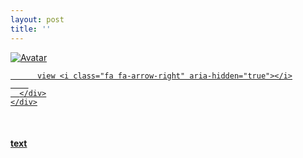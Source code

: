 ```yaml
---
layout: post
title: ''
---
```


<p class="imglist">

<div class="image-container">
  <a href="https://pic.superbed.cn/item/5e36715e2fb38b8c3c5aceb3.jpg"  data-fancybox="images">
    <img src="https://pic.superbed.cn/item/5e36715e2fb38b8c3c5acf0b.jp" alt="Avatar" class="image" />
    <div class="overlay">
      <div class="text">
        
          view <i class="fa fa-arrow-right" aria-hidden="true"></i>
        
      </div>
    </div>
  </a>
</div>











<a href="https://pic.superbed.cn/item/5e36715e2fb38b8c3c5aceb5.jpg" data-fancybox="images"><img src="" /></a>
<a href="https://pic.superbed.cn/item/5e36715e2fb38b8c3c5aceb7.jpg" data-fancybox="images"><img src="" /></a>
<a href="https://pic.superbed.cn/item/5e36715e2fb38b8c3c5aceb9.jpg" data-fancybox="images"><img src="" /></a>
<a href="https://pic.superbed.cn/item/5e36715e2fb38b8c3c5acebb.jpg" data-fancybox="images"><img src="" /></a>
<a href="https://pic.superbed.cn/item/5e36715e2fb38b8c3c5acebd.jpg" data-fancybox="images"><img src="" /></a>
<a href="https://pic.superbed.cn/item/5e36715e2fb38b8c3c5acebf.jpg" data-fancybox="images"><img src="" /></a>
<a href="https://pic.superbed.cn/item/5e36715e2fb38b8c3c5acec1.jpg" data-fancybox="images"><img src="" /></a>
<a href="https://pic.superbed.cn/item/5e36715e2fb38b8c3c5acec3.jpg" data-fancybox="images"><img src="" /></a>
<a href="https://pic.superbed.cn/item/5e36715e2fb38b8c3c5acec7.jpg" data-fancybox="images"><img src="" /></a>
<a href="https://pic.superbed.cn/item/5e36715e2fb38b8c3c5acec9.jpg" data-fancybox="images"><img src="" /></a>
<a href="https://pic.superbed.cn/item/5e36715e2fb38b8c3c5acecb.jpg" data-fancybox="images"><img src="" /></a>
<a href="https://pic.superbed.cn/item/5e36715e2fb38b8c3c5acecd.jpg" data-fancybox="images"><img src="" /></a>
<a href="https://pic.superbed.cn/item/5e36715e2fb38b8c3c5acecf.jpg" data-fancybox="images"><img src="" /></a>
<a href="https://pic.superbed.cn/item/5e36715e2fb38b8c3c5aced1.jpg" data-fancybox="images"><img src="" /></a>
<a href="https://pic.superbed.cn/item/5e36715e2fb38b8c3c5aced3.jpg" data-fancybox="images"><img src="" /></a>
<a href="https://pic.superbed.cn/item/5e36715e2fb38b8c3c5aced5.jpg" data-fancybox="images"><img src="" /></a>
<a href="https://pic.superbed.cn/item/5e36715e2fb38b8c3c5aced7.jpg" data-fancybox="images"><img src="" /></a>
<a href="https://pic.superbed.cn/item/5e36715e2fb38b8c3c5acedc.jpg" data-fancybox="images"><img src="" /></a>
<a href="https://pic.superbed.cn/item/5e36715e2fb38b8c3c5acede.jpg" data-fancybox="images"><img src="" /></a>
<a href="https://pic.superbed.cn/item/5e36715e2fb38b8c3c5acee0.jpg" data-fancybox="images"><img src="" /></a>
<a href="https://pic.superbed.cn/item/5e36715e2fb38b8c3c5acee2.jpg" data-fancybox="images"><img src="" /></a>
<a href="https://pic.superbed.cn/item/5e36715e2fb38b8c3c5acee4.jpg" data-fancybox="images"><img src="" /></a>
<a href="https://pic.superbed.cn/item/5e36715e2fb38b8c3c5acee7.jpg" data-fancybox="images"><img src="" /></a>
<a href="https://pic.superbed.cn/item/5e36715e2fb38b8c3c5aceea.jpg" data-fancybox="images"><img src="" /></a>
<a href="https://pic.superbed.cn/item/5e36715e2fb38b8c3c5aceec.jpg" data-fancybox="images"><img src="" /></a>
<a href="https://pic.superbed.cn/item/5e36715e2fb38b8c3c5aceee.jpg" data-fancybox="images"><img src="" /></a>
<a href="https://pic.superbed.cn/item/5e36715e2fb38b8c3c5acef0.jpg" data-fancybox="images"><img src="" /></a>
<a href="https://pic.superbed.cn/item/5e36715e2fb38b8c3c5acef4.jpg" data-fancybox="images"><img src="" /></a>
<a href="https://pic.superbed.cn/item/5e36715e2fb38b8c3c5acef6.jpg" data-fancybox="images"><img src="" /></a>
<a href="https://pic.superbed.cn/item/5e36715e2fb38b8c3c5acef8.jpg" data-fancybox="images"><img src="" /></a>
<a href="https://pic.superbed.cn/item/5e36715e2fb38b8c3c5acefa.jpg" data-fancybox="images"><img src="" /></a>
<a href="https://pic.superbed.cn/item/5e36715e2fb38b8c3c5acefc.jpg" data-fancybox="images"><img src="" /></a>
<a href="https://pic.superbed.cn/item/5e36715e2fb38b8c3c5acefe.jpg" data-fancybox="images"><img src="" /></a>
<a href="https://pic.superbed.cn/item/5e36715e2fb38b8c3c5acf00.jpg" data-fancybox="images"><img src="" /></a>
<a href="https://pic.superbed.cn/item/5e36715e2fb38b8c3c5acf02.jpg" data-fancybox="images"><img src="" /></a>
<a href="https://pic.superbed.cn/item/5e36715e2fb38b8c3c5acf04.jpg" data-fancybox="images"><img src="" /></a>
<a href="https://pic.superbed.cn/item/5e36715e2fb38b8c3c5acf06.jpg" data-fancybox="images"><img src="" /></a>
<a href="https://pic.superbed.cn/item/5e36715e2fb38b8c3c5acf09.jpg" data-fancybox="images"><img src="" /></a>
<a href="https://pic.superbed.cn/item/5e36715e2fb38b8c3c5acf0b.jpg" data-fancybox="images"><img src="" /></a>
<a href="https://pic.superbed.cn/item/5e36715e2fb38b8c3c5acf0d.jpg" data-fancybox="images"><img src="" /></a>
<a href="https://pic.superbed.cn/item/5e36715e2fb38b8c3c5acf0f.jpg" data-fancybox="images"><img src="" /></a>
<a href="https://pic.superbed.cn/item/5e36715e2fb38b8c3c5acf11.jpg" data-fancybox="images"><img src="" /></a>
<a href="https://pic.superbed.cn/item/5e36715e2fb38b8c3c5acf13.jpg" data-fancybox="images"><img src="" /></a>
<a href="https://pic.superbed.cn/item/5e36715e2fb38b8c3c5acf15.jpg" data-fancybox="images"><img src="" /></a>
<a href="https://pic.superbed.cn/item/5e36715e2fb38b8c3c5acf17.jpg" data-fancybox="images"><img src="" /></a>
<a href="https://pic.superbed.cn/item/5e36715e2fb38b8c3c5acf19.jpg" data-fancybox="images"><img src="" /></a>
<a href="https://pic.superbed.cn/item/5e36715e2fb38b8c3c5acf1b.jpg" data-fancybox="images"><img src="" /></a>
<a href="https://pic.superbed.cn/item/5e36715e2fb38b8c3c5acf1d.jpg" data-fancybox="images"><img src="" /></a>

</p>


#### [text](https://cxcxcx.cx/works/0009a.html)